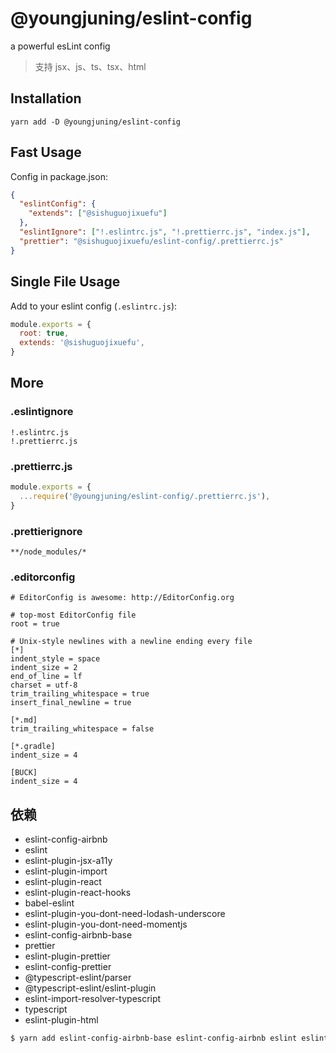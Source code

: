 # @youngjuning/eslint-config

a powerful esLint config

> 支持 jsx、js、ts、tsx、html

## Installation

```
yarn add -D @youngjuning/eslint-config
```

## Fast Usage

Config in package.json:

```json
{
  "eslintConfig": {
    "extends": ["@sishuguojixuefu"]
  },
  "eslintIgnore": ["!.eslintrc.js", "!.prettierrc.js", "index.js"],
  "prettier": "@sishuguojixuefu/eslint-config/.prettierrc.js"
}
```

## Single File Usage

Add to your eslint config (`.eslintrc.js`):

```js
module.exports = {
  root: true,
  extends: '@sishuguojixuefu',
}
```

## More

### .eslintignore

```
!.eslintrc.js
!.prettierrc.js
```

### .prettierrc.js

```js
module.exports = {
  ...require('@youngjuning/eslint-config/.prettierrc.js'),
}
```

### .prettierignore

```
**/node_modules/*
```

### .editorconfig

```
# EditorConfig is awesome: http://EditorConfig.org

# top-most EditorConfig file
root = true

# Unix-style newlines with a newline ending every file
[*]
indent_style = space
indent_size = 2
end_of_line = lf
charset = utf-8
trim_trailing_whitespace = true
insert_final_newline = true

[*.md]
trim_trailing_whitespace = false

[*.gradle]
indent_size = 4

[BUCK]
indent_size = 4
```

## 依赖

- eslint-config-airbnb
- eslint
- eslint-plugin-jsx-a11y
- eslint-plugin-import
- eslint-plugin-react
- eslint-plugin-react-hooks
- babel-eslint
- eslint-plugin-you-dont-need-lodash-underscore
- eslint-plugin-you-dont-need-momentjs
- eslint-config-airbnb-base
- prettier
- eslint-plugin-prettier
- eslint-config-prettier
- @typescript-eslint/parser
- @typescript-eslint/eslint-plugin
- eslint-import-resolver-typescript
- typescript
- eslint-plugin-html

```sh
$ yarn add eslint-config-airbnb-base eslint-config-airbnb eslint eslint-plugin-jsx-a11y eslint-plugin-import eslint-plugin-react eslint-plugin-react-hooks babel-eslint eslint-plugin-you-dont-need-lodash-underscore eslint-plugin-you-dont-need-momentjs prettier eslint-plugin-prettier eslint-config-prettier @typescript-eslint/parser @typescript-eslint/eslint-plugin eslint-import-resolver-typescript typescript eslint-plugin-html
```
